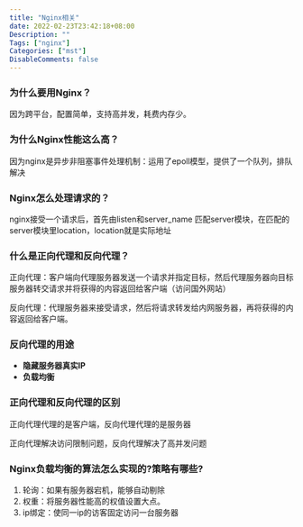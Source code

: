 ```yaml
---
title: "Nginx相关"
date: 2022-02-23T23:42:18+08:00
Description: ""
Tags: ["nginx"]
Categories: ["mst"]
DisableComments: false
---
```

### 为什么要用Nginx？

因为跨平台，配置简单，支持高并发，耗费内存少。

### 为什么Nginx性能这么高？

因为nginx是异步非阻塞事件处理机制：运用了epoll模型，提供了一个队列，排队解决

### Nginx怎么处理请求的？

nginx接受一个请求后，首先由listen和server_name 匹配server模块，在匹配的server模块里location，location就是实际地址

### 什么是正向代理和反向代理？

正向代理：客户端向代理服务器发送一个请求并指定目标，然后代理服务器向目标服务器转交请求并将获得的内容返回给客户端（访问国外网站）

反向代理：代理服务器来接受请求，然后将请求转发给内网服务器，再将获得的内容返回给客户端。

### **反向代理的用途**

- **隐藏服务器真实IP**
- **负载均衡**

### **正向代理和反向代理的区别**

正向代理代理的是客户端，反向代理代理的是服务器

正向代理解决访问限制问题，反向代理解决了高并发问题

### Nginx负载均衡的算法怎么实现的?策略有哪些?

1. 轮询：如果有服务器宕机，能够自动剔除
2. 权重：将服务器性能高的权值设置大点。
3. ip绑定：使同一ip的访客固定访问一台服务器